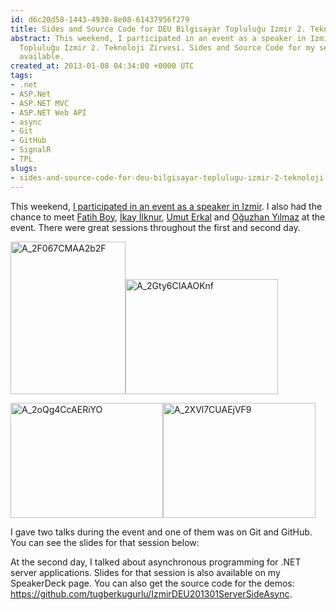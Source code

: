 ```yaml
---
id: d6c20d58-1443-4930-8e08-61437956f279
title: Sides and Source Code for DEU Bilgisayar Topluluğu Izmir 2. Teknoloji Zirvesi
abstract: This weekend, I participated in an event as a speaker in Izmir, DEU Bilgisayar
  Topluluğu Izmir 2. Teknoloji Zirvesi. Sides and Source Code for my sessions are
  available.
created_at: 2013-01-08 04:34:00 +0000 UTC
tags:
- .net
- ASP.Net
- ASP.NET MVC
- ASP.NET Web API
- async
- Git
- GitHub
- SignalR
- TPL
slugs:
- sides-and-source-code-for-deu-bilgisayar-toplulugu-izmir-2-teknoloji-zirvesi
---
```


<p>This weekend, <a href="https://www.tugberkugurlu.com/archive/deu-bilgisayar-toplulugu-izmir-2-teknoloji-zirvesi">I participated in an event as a speaker in Izmir</a>. I also had the chance to meet <a href="http://www.enterprisecoding.com/">Fatih Boy</a>, <a href="http://www.ilkayilknur.com/">İkay İlknur</a>, <a href="http://www.uerkal.com/">Umut Erkal</a> and <a href="http://www.oguzhan.info/">Oğuzhan Yılmaz</a> at the event. There were great sessions throughout the first and second day.</p>
<p><a href="https://www.tugberkugurlu.com/Content/images/Uploadedbyauthors/wlw/Sides-and-Source-Code.-Teknoloji-Zirvesi_7474/A_2F067CMAA2b2F.jpg"><img height="244" width="184" src="https://www.tugberkugurlu.com/Content/images/Uploadedbyauthors/wlw/Sides-and-Source-Code.-Teknoloji-Zirvesi_7474/A_2F067CMAA2b2F_thumb.jpg" alt="A_2F067CMAA2b2F" border="0" style="background-image: none; padding-top: 0px; padding-left: 0px; display: inline; padding-right: 0px; border-width: 0px;" title="A_2F067CMAA2b2F" /></a><a href="https://www.tugberkugurlu.com/Content/images/Uploadedbyauthors/wlw/Sides-and-Source-Code.-Teknoloji-Zirvesi_7474/A_2Gty6CIAAOKnf.jpg"><img height="184" width="244" src="https://www.tugberkugurlu.com/Content/images/Uploadedbyauthors/wlw/Sides-and-Source-Code.-Teknoloji-Zirvesi_7474/A_2Gty6CIAAOKnf_thumb.jpg" alt="A_2Gty6CIAAOKnf" border="0" style="background-image: none; padding-top: 0px; padding-left: 0px; display: inline; padding-right: 0px; border-width: 0px;" title="A_2Gty6CIAAOKnf" /></a></p>
<p><a href="https://www.tugberkugurlu.com/Content/images/Uploadedbyauthors/wlw/Sides-and-Source-Code.-Teknoloji-Zirvesi_7474/A_2oQg4CcAERiYO.jpg"><img height="184" width="244" src="https://www.tugberkugurlu.com/Content/images/Uploadedbyauthors/wlw/Sides-and-Source-Code.-Teknoloji-Zirvesi_7474/A_2oQg4CcAERiYO_thumb.jpg" alt="A_2oQg4CcAERiYO" border="0" style="background-image: none; padding-top: 0px; padding-left: 0px; display: inline; padding-right: 0px; border-width: 0px;" title="A_2oQg4CcAERiYO" /></a><a href="https://www.tugberkugurlu.com/Content/images/Uploadedbyauthors/wlw/Sides-and-Source-Code.-Teknoloji-Zirvesi_7474/A_2XVl7CUAEjVF9.jpg"><img height="184" width="244" src="https://www.tugberkugurlu.com/Content/images/Uploadedbyauthors/wlw/Sides-and-Source-Code.-Teknoloji-Zirvesi_7474/A_2XVl7CUAEjVF9_thumb.jpg" alt="A_2XVl7CUAEjVF9" border="0" style="background-image: none; padding-top: 0px; padding-left: 0px; display: inline; padding-right: 0px; border-width: 0px;" title="A_2XVl7CUAEjVF9" /></a></p>
<p>I gave two talks during the event and one of them was on Git and GitHub. You can see the slides for that session below:</p>
<script class="speakerdeck-embed" data-id="4b01657038f101304ab322000a8f8805" data-ratio="1.77777777777778" src="//speakerdeck.com/assets/embed.js"></script>
<p>At the second day, I talked about asynchronous programming for .NET server applications. Slides for that session is also available on my SpeakerDeck page. You can also get the source code for the demos: <a href="https://github.com/tugberkugurlu/IzmirDEU201301ServerSideAsync" title="https://github.com/tugberkugurlu/IzmirDEU201301ServerSideAsync">https://github.com/tugberkugurlu/IzmirDEU201301ServerSideAsync</a>.</p>
<script class="speakerdeck-embed" data-id="ca07fd403ae70130309812313d162ab5" data-ratio="1.77777777777778" src="//speakerdeck.com/assets/embed.js"></script>